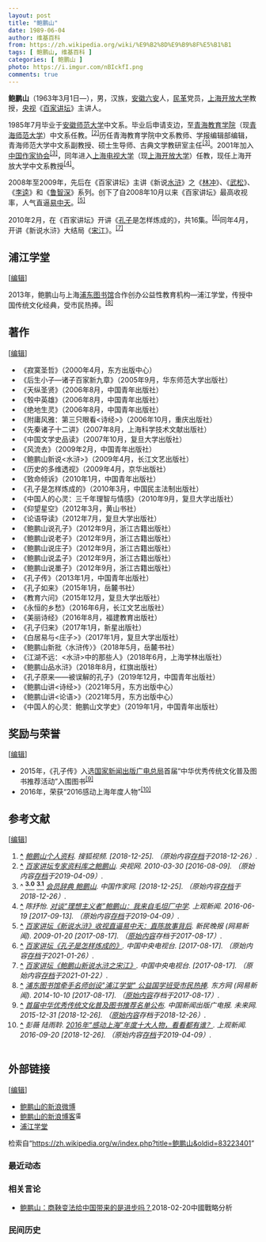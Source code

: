 ```yaml
---
layout: post
title: "鲍鹏山"
date: 1989-06-04
author: 维基百科
from: https://zh.wikipedia.org/wiki/%E9%B2%8D%E9%B9%8F%E5%B1%B1
tags: [ 鲍鹏山, 维基百科 ]
categories: [ 鲍鹏山 ]
photo: https://i.imgur.com/nBIckfI.png
comments: true
---
```

<div class="mw-content-ltr mw-parser-output" lang="zh" dir="ltr"><style data-mw-deduplicate="TemplateStyles:r83732082">.mw-parser-output .infobox-subbox{padding:0;border:none;margin:-3px;width:auto;min-width:100%;font-size:100%;clear:none;float:none;background-color:transparent}.mw-parser-output .infobox-3cols-child{margin:auto}.mw-parser-output .infobox .navbar{font-size:100%}body.skin-minerva .mw-parser-output .infobox-header,body.skin-minerva .mw-parser-output .infobox-subheader,body.skin-minerva .mw-parser-output .infobox-above,body.skin-minerva .mw-parser-output .infobox-title,body.skin-minerva .mw-parser-output .infobox-image,body.skin-minerva .mw-parser-output .infobox-full-data,body.skin-minerva .mw-parser-output .infobox-below{text-align:center}@media screen{html.skin-theme-clientpref-night .mw-parser-output .infobox-full-data:not(.notheme)>div:not(.notheme)[style]{background:#1f1f23!important;color:#f8f9fa}@media screen and (prefers-color-scheme:dark){html.skin-theme-clientpref-os .mw-parser-output .infobox-full-data:not(.notheme) div:not(.notheme){background:#1f1f23!important;color:#f8f9fa}}html.skin-theme-clientpref-night .mw-parser-output .infobox td div:not(.notheme)[style]{background:transparent!important;color:var(--color-base,#202122)}@media screen and (prefers-color-scheme:dark){html.skin-theme-clientpref-os .mw-parser-output .infobox td div:not(.notheme)[style]{background:transparent!important;color:var(--color-base,#202122)}}html.skin-theme-clientpref-night .mw-parser-output .infobox td div.NavHead:not(.notheme)[style]{background:transparent!important}}@media screen and (prefers-color-scheme:dark){html.skin-theme-clientpref-os .mw-parser-output .infobox td div.NavHead:not(.notheme)[style]{background:transparent!important}}@media(min-width:640px){body.skin--responsive .mw-parser-output .infobox-table{display:table!important}body.skin--responsive .mw-parser-output .infobox-table>caption{display:table-caption!important}body.skin--responsive .mw-parser-output .infobox-table>tbody{display:table-row-group}body.skin--responsive .mw-parser-output .infobox-table tr{display:table-row!important}body.skin--responsive .mw-parser-output .infobox-table th,body.skin--responsive .mw-parser-output .infobox-table td{padding-left:inherit;padding-right:inherit}}</style>
<p><b>鲍鹏山</b>（1963年3月1日<span class="useeditintro" title="Template:BLP editintro">—</span>），男，汉族，<a href="/wiki/%E5%AE%89%E5%BE%BD" class="mw-redirect" title="安徽">安徽</a><a href="/wiki/%E5%85%AD%E5%AE%89" class="mw-redirect" title="六安">六安</a>人，<a href="/wiki/%E4%B8%AD%E5%9B%BD%E5%9B%BD%E6%B0%91%E5%85%9A%E9%9D%A9%E5%91%BD%E5%A7%94%E5%91%98%E4%BC%9A" title="中国国民党革命委员会">民革</a>党员，<a href="/wiki/%E4%B8%8A%E6%B5%B7%E5%BC%80%E6%94%BE%E5%A4%A7%E5%AD%A6" title="上海开放大学">上海开放大学</a>教授，<a href="/wiki/%E5%A4%AE%E8%A7%86" class="mw-redirect" title="央视">央视</a>《<a href="/wiki/%E7%99%BE%E5%AE%B6%E8%AE%B2%E5%9D%9B" title="百家讲坛">百家讲坛</a>》主讲人。
</p>
<meta property="mw:PageProp/toc">
<div class="mw-heading mw-heading2"></div>
<p>1985年7月毕业于<a href="/wiki/%E5%AE%89%E5%BE%BD%E5%B8%88%E8%8C%83%E5%A4%A7%E5%AD%A6" title="安徽师范大学">安徽师范大学</a>中文系。毕业后申请支边，至<a href="/wiki/%E9%9D%92%E6%B5%B7%E6%95%99%E8%82%B2%E5%AD%A6%E9%99%A2" class="mw-redirect" title="青海教育学院">青海教育学院</a>（现<a href="/wiki/%E9%9D%92%E6%B5%B7%E5%B8%88%E8%8C%83%E5%A4%A7%E5%AD%A6" title="青海师范大学">青海师范大学</a>）中文系任教。<sup id="cite_ref-2" class="reference"><a href="#cite_note-2"><span class="cite-bracket">[</span>2<span class="cite-bracket">]</span></a></sup>历任青海教育学院中文系教师、学报编辑部编辑，青海师范大学中文系副教授、硕士生导师、古典文学教研室主任<sup id="cite_ref-zj_3-0" class="reference"><a href="#cite_note-zj-3"><span class="cite-bracket">[</span>3<span class="cite-bracket">]</span></a></sup>。2001年加入<a href="/wiki/%E4%B8%AD%E5%9B%BD%E4%BD%9C%E5%AE%B6%E5%8D%8F%E4%BC%9A" title="中国作家协会">中国作家协会</a><sup id="cite_ref-zj_3-1" class="reference"><a href="#cite_note-zj-3"><span class="cite-bracket">[</span>3<span class="cite-bracket">]</span></a></sup>，同年进入<a href="/wiki/%E4%B8%8A%E6%B5%B7%E7%94%B5%E8%A7%86%E5%A4%A7%E5%AD%A6" class="mw-redirect" title="上海电视大学">上海电视大学</a>（现<a href="/wiki/%E4%B8%8A%E6%B5%B7%E5%BC%80%E6%94%BE%E5%A4%A7%E5%AD%A6" title="上海开放大学">上海开放大学</a>）任教，现任上海开放大学中文系教授<sup id="cite_ref-4" class="reference"><a href="#cite_note-4"><span class="cite-bracket">[</span>4<span class="cite-bracket">]</span></a></sup>。
</p><p>2008年至2009年，先后在《百家讲坛》主讲《新说<a href="/wiki/%E6%B0%B4%E6%B5%92" class="mw-redirect" title="水浒">水浒</a>》之《<a href="/wiki/%E6%9E%97%E5%86%B2" title="林冲">林冲</a>》、《<a href="/wiki/%E6%AD%A6%E6%9D%BE" title="武松">武松</a>》、《<a href="/wiki/%E6%9D%8E%E9%80%B5" title="李逵">李逵</a>》和《<a href="/wiki/%E9%B2%81%E6%99%BA%E6%B7%B1" title="鲁智深">鲁智深</a>》系列。创下了自2008年10月以来《百家讲坛》最高收视率，人气直逼<a href="/wiki/%E6%98%93%E4%B8%AD%E5%A4%A9" title="易中天">易中天</a>。<sup id="cite_ref-5" class="reference"><a href="#cite_note-5"><span class="cite-bracket">[</span>5<span class="cite-bracket">]</span></a></sup>
</p><p>2010年2月，在《百家讲坛》开讲《<a href="/wiki/%E5%AD%94%E5%AD%90" title="孔子">孔子</a>是怎样炼成的》，共16集。<sup id="cite_ref-6" class="reference"><a href="#cite_note-6"><span class="cite-bracket">[</span>6<span class="cite-bracket">]</span></a></sup>同年4月，开讲《新说水浒》大结局《<a href="/wiki/%E5%AE%8B%E6%B1%9F" title="宋江">宋江</a>》。<sup id="cite_ref-7" class="reference"><a href="#cite_note-7"><span class="cite-bracket">[</span>7<span class="cite-bracket">]</span></a></sup>
</p>
<div class="mw-heading mw-heading2"><h2 id="浦江学堂"><span id=".E6.B5.A6.E6.B1.9F.E5.AD.A6.E5.A0.82"></span>浦江学堂</h2><span class="mw-editsection"><span class="mw-editsection-bracket">[</span><a href="/w/index.php?title=%E9%B2%8D%E9%B9%8F%E5%B1%B1&amp;action=edit&amp;section=2" title="编辑章节：浦江学堂"><span>编辑</span></a><span class="mw-editsection-bracket">]</span></span></div>
<p>2013年，鲍鹏山与上海<a href="/wiki/%E6%B5%A6%E4%B8%9C%E5%9B%BE%E4%B9%A6%E9%A6%86" title="浦东图书馆">浦东图书馆</a>合作创办公益性教育机构—浦江学堂，传授中国传统文化经典，受市民热捧。<sup id="cite_ref-8" class="reference"><a href="#cite_note-8"><span class="cite-bracket">[</span>8<span class="cite-bracket">]</span></a></sup>
</p>
<div class="mw-heading mw-heading2"><h2 id="著作"><span id=".E8.91.97.E4.BD.9C"></span>著作</h2><span class="mw-editsection"><span class="mw-editsection-bracket">[</span><a href="/w/index.php?title=%E9%B2%8D%E9%B9%8F%E5%B1%B1&amp;action=edit&amp;section=3" title="编辑章节：著作"><span>编辑</span></a><span class="mw-editsection-bracket">]</span></span></div>
<ul><li>《寂寞圣哲》（2000年4月，东方出版中心）</li>
<li>《后生小子—诸子百家新九章》（2005年9月，华东师范大学出版社）</li>
<li>《天纵圣贤》（2006年8月，中国青年出版社）</li>
<li>《彀中英雄》（2006年8月，中国青年出版社）</li>
<li>《绝地生灵》（2006年8月，中国青年出版社）</li>
<li>《附庸风雅：第三只眼看&lt;诗经&gt;》（2006年10月，重庆出版社）</li>
<li>《先秦诸子十二讲》（2007年8月，上海科学技术文献出版社）</li>
<li>《中国文学史品读》（2007年10月，复旦大学出版社）</li>
<li>《风流去》（2009年2月，中国青年出版社）</li>
<li>《鲍鹏山新说&lt;水浒&gt;》（2009年4月，长江文艺出版社）</li>
<li>《历史的多维透视》（2009年4月，京华出版社）</li>
<li>《致命倾诉》（2010年1月，中国青年出版社）</li>
<li>《孔子是怎样炼成的》（2010年3月，中国民主法制出版社）</li>
<li>《中国人的心灵：三千年理智与情感》（2010年9月，复旦大学出版社）</li>
<li>《仰望星空》（2012年3月，黄山书社）</li>
<li>《论语导读》（2012年7月，复旦大学出版社）</li>
<li>《鲍鹏山说孔子》（2012年9月，浙江古籍出版社）</li>
<li>《鲍鹏山说老子》（2012年9月，浙江古籍出版社）</li>
<li>《鲍鹏山说庄子》（2012年9月，浙江古籍出版社）</li>
<li>《鲍鹏山说孟子》（2012年9月，浙江古籍出版社）</li>
<li>《鲍鹏山说墨子》（2012年9月，浙江古籍出版社）</li>
<li>《孔子传》（2013年1月，中国青年出版社）</li>
<li>《孔子如来》（2015年1月，岳麓书社）</li>
<li>《教育六问》（2015年12月，复旦大学出版社）</li>
<li>《永恒的乡愁》（2016年6月，长江文艺出版社）</li>
<li>《美丽诗经》（2016年8月，福建教育出版社）</li>
<li>《孔子归来》（2017年1月，新星出版社）</li>
<li>《白居易与&lt;庄子&gt;》（2017年1月，复旦大学出版社）</li>
<li>《鲍鹏山新批〈水浒传〉》（2018年5月，岳麓书社）</li>
<li>《江湖不远：&lt;水浒&gt;中的那些人》（2018年6月，上海学林出版社）</li>
<li>《鲍鹏山品水浒》（2018年8月，红旗出版社）</li>
<li>《孔子原来——被误解的孔子》（2019年12月，中国青年出版社）</li>
<li>《鲍鹏山讲&lt;诗经&gt;》（2021年5月，东方出版中心）</li>
<li>《鲍鹏山讲&lt;论语&gt;》（2021年5月，东方出版中心）</li>
<li>《中国人的心灵：鲍鹏山文学史》（2019年1月，中国青年出版社）</li></ul>
<div class="mw-heading mw-heading2"><h2 id="奖励与荣誉"><span id=".E5.A5.96.E5.8A.B1.E4.B8.8E.E8.8D.A3.E8.AA.89"></span>奖励与荣誉</h2><span class="mw-editsection"><span class="mw-editsection-bracket">[</span><a href="/w/index.php?title=%E9%B2%8D%E9%B9%8F%E5%B1%B1&amp;action=edit&amp;section=4" title="编辑章节：奖励与荣誉"><span>编辑</span></a><span class="mw-editsection-bracket">]</span></span></div>
<ul><li>2015年，《孔子传》入选<a href="/wiki/%E5%9B%BD%E5%AE%B6%E6%96%B0%E9%97%BB%E5%87%BA%E7%89%88%E5%B9%BF%E7%94%B5%E6%80%BB%E5%B1%80" class="mw-redirect" title="国家新闻出版广电总局">国家新闻出版广电总局</a>首届“中华优秀传统文化普及图书推荐活动”入围图书<sup id="cite_ref-9" class="reference"><a href="#cite_note-9"><span class="cite-bracket">[</span>9<span class="cite-bracket">]</span></a></sup></li>
<li>2016年，荣获“2016感动上海年度人物”<sup id="cite_ref-10" class="reference"><a href="#cite_note-10"><span class="cite-bracket">[</span>10<span class="cite-bracket">]</span></a></sup></li></ul>
<div class="mw-heading mw-heading2"><h2 id="参考文献"><span id=".E5.8F.82.E8.80.83.E6.96.87.E7.8C.AE"></span>参考文献</h2><span class="mw-editsection"><span class="mw-editsection-bracket">[</span><a href="/w/index.php?title=%E9%B2%8D%E9%B9%8F%E5%B1%B1&amp;action=edit&amp;section=5" title="编辑章节：参考文献"><span>编辑</span></a><span class="mw-editsection-bracket">]</span></span></div>
<div class="reflist columns references-column-count references-column-count-2" style="-moz-column-count: 2; -webkit-column-count: 2; column-count: 2; list-style-type: decimal;">
<ol class="references">
<li id="cite_note-1"><span class="mw-cite-backlink"><b><a href="#cite_ref-1">^</a></b></span> <span class="reference-text"><cite class="citation web"><a rel="nofollow" class="external text" href="https://tv.sohu.com/star/MTE1MDM1NF8/Pz8=.shtml">鲍鹏山个人资料</a>. 搜狐视频.  <span class="reference-accessdate"> [<span class="nowrap">2018-12-25</span>]</span>. （原始内容<a rel="nofollow" class="external text" href="https://web.archive.org/web/20181226035249/https://tv.sohu.com/star/MTE1MDM1NF8/Pz8=.shtml">存档</a>于2018-12-26）.</cite><span title="ctx_ver=Z39.88-2004&amp;rfr_id=info%3Asid%2Fzh.wikipedia.org%3A%E9%B2%8D%E9%B9%8F%E5%B1%B1&amp;rft.btitle=%E9%B2%8D%E9%B9%8F%E5%B1%B1%E4%B8%AA%E4%BA%BA%E8%B5%84%E6%96%99&amp;rft.genre=unknown&amp;rft.pub=%E6%90%9C%E7%8B%90%E8%A7%86%E9%A2%91&amp;rft_id=https%3A%2F%2Ftv.sohu.com%2Fstar%2FMTE1MDM1NF8%2FPz8%3D.shtml&amp;rft_val_fmt=info%3Aofi%2Ffmt%3Akev%3Amtx%3Abook" class="Z3988"><span style="display:none;">&nbsp;</span></span></span>
</li>
<li id="cite_note-2"><span class="mw-cite-backlink"><b><a href="#cite_ref-2">^</a></b></span> <span class="reference-text"><cite class="citation web"><a rel="nofollow" class="external text" href="http://kejiao.cntv.cn/20100330/100128.shtml">百家讲坛专家资料库之鲍鹏山</a>. 央视网. 2010-03-30 <span class="reference-accessdate"> [<span class="nowrap">2016-08-09</span>]</span>. （原始内容<a rel="nofollow" class="external text" href="https://web.archive.org/web/20190409144023/http://kejiao.cntv.cn/20100330/100128.shtml">存档</a>于2019-04-09）.</cite><span title="ctx_ver=Z39.88-2004&amp;rfr_id=info%3Asid%2Fzh.wikipedia.org%3A%E9%B2%8D%E9%B9%8F%E5%B1%B1&amp;rft.btitle=%E7%99%BE%E5%AE%B6%E8%AE%B2%E5%9D%9B%E4%B8%93%E5%AE%B6%E8%B5%84%E6%96%99%E5%BA%93%E4%B9%8B%E9%B2%8D%E9%B9%8F%E5%B1%B1&amp;rft.date=2010-03-30&amp;rft.genre=unknown&amp;rft.pub=%E5%A4%AE%E8%A7%86%E7%BD%91&amp;rft_id=http%3A%2F%2Fkejiao.cntv.cn%2F20100330%2F100128.shtml&amp;rft_val_fmt=info%3Aofi%2Ffmt%3Akev%3Amtx%3Abook" class="Z3988"><span style="display:none;">&nbsp;</span></span></span>
</li>
<li id="cite_note-zj-3"><span class="mw-cite-backlink">^ <a href="#cite_ref-zj_3-0"><sup><b>3.0</b></sup></a> <a href="#cite_ref-zj_3-1"><sup><b>3.1</b></sup></a></span> <span class="reference-text"><cite class="citation web"><a rel="nofollow" class="external text" href="http://www.chinawriter.com.cn/n1/2016/0627/c404929-28488143.html">会员辞典 鲍鹏山</a>. 中国作家网.  <span class="reference-accessdate"> [<span class="nowrap">2018-12-25</span>]</span>. （原始内容<a rel="nofollow" class="external text" href="https://web.archive.org/web/20181226035320/http://www.chinawriter.com.cn/n1/2016/0627/c404929-28488143.html">存档</a>于2018-12-26）.</cite><span title="ctx_ver=Z39.88-2004&amp;rfr_id=info%3Asid%2Fzh.wikipedia.org%3A%E9%B2%8D%E9%B9%8F%E5%B1%B1&amp;rft.btitle=%E4%BC%9A%E5%91%98%E8%BE%9E%E5%85%B8+%E9%B2%8D%E9%B9%8F%E5%B1%B1&amp;rft.genre=unknown&amp;rft.pub=%E4%B8%AD%E5%9B%BD%E4%BD%9C%E5%AE%B6%E7%BD%91&amp;rft_id=http%3A%2F%2Fwww.chinawriter.com.cn%2Fn1%2F2016%2F0627%2Fc404929-28488143.html&amp;rft_val_fmt=info%3Aofi%2Ffmt%3Akev%3Amtx%3Abook" class="Z3988"><span style="display:none;">&nbsp;</span></span></span>
</li>
<li id="cite_note-4"><span class="mw-cite-backlink"><b><a href="#cite_ref-4">^</a></b></span> <span class="reference-text"><cite class="citation news">陈抒怡. <a rel="nofollow" class="external text" href="http://www.shobserver.com/news/detail?id=21194">对谈“理想主义者”鲍鹏山：我来自毛坦厂中学</a>. 上观新闻. 2016-06-19 <span class="reference-accessdate"> [<span class="nowrap">2017-09-13</span>]</span>. （原始内容<a rel="nofollow" class="external text" href="https://web.archive.org/web/20190409143804/https://www.shobserver.com/news/detail?id=21194">存档</a>于2019-04-09）.</cite><span title="ctx_ver=Z39.88-2004&amp;rfr_id=info%3Asid%2Fzh.wikipedia.org%3A%E9%B2%8D%E9%B9%8F%E5%B1%B1&amp;rft.atitle=%E5%AF%B9%E8%B0%88%E2%80%9C%E7%90%86%E6%83%B3%E4%B8%BB%E4%B9%89%E8%80%85%E2%80%9D%E9%B2%8D%E9%B9%8F%E5%B1%B1%EF%BC%9A%E6%88%91%E6%9D%A5%E8%87%AA%E6%AF%9B%E5%9D%A6%E5%8E%82%E4%B8%AD%E5%AD%A6&amp;rft.au=%E9%99%88%E6%8A%92%E6%80%A1&amp;rft.date=2016-06-19&amp;rft.genre=article&amp;rft_id=http%3A%2F%2Fwww.shobserver.com%2Fnews%2Fdetail%3Fid%3D21194&amp;rft_val_fmt=info%3Aofi%2Ffmt%3Akev%3Amtx%3Ajournal" class="Z3988"><span style="display:none;">&nbsp;</span></span></span>
</li>
<li id="cite_note-5"><span class="mw-cite-backlink"><b><a href="#cite_ref-5">^</a></b></span> <span class="reference-text"><cite class="citation news"><a rel="nofollow" class="external text" href="https://web.archive.org/web/20170817122712/http://news.163.com/09/0120/11/503K7RCH00012QEA.html">百家讲坛《新说水浒》收视直逼易中天：直陈故事背后</a>. 新民晚报 (网易新闻). 2009-01-20 <span class="reference-accessdate"> [<span class="nowrap">2017-08-17</span>]</span>. （<a rel="nofollow" class="external text" href="http://news.163.com/09/0120/11/503K7RCH00012QEA.html">原始内容</a>存档于2017-08-17）.</cite><span title="ctx_ver=Z39.88-2004&amp;rfr_id=info%3Asid%2Fzh.wikipedia.org%3A%E9%B2%8D%E9%B9%8F%E5%B1%B1&amp;rft.atitle=%E7%99%BE%E5%AE%B6%E8%AE%B2%E5%9D%9B%E3%80%8A%E6%96%B0%E8%AF%B4%E6%B0%B4%E6%B5%92%E3%80%8B%E6%94%B6%E8%A7%86%E7%9B%B4%E9%80%BC%E6%98%93%E4%B8%AD%E5%A4%A9%EF%BC%9A%E7%9B%B4%E9%99%88%E6%95%85%E4%BA%8B%E8%83%8C%E5%90%8E&amp;rft.date=2009-01-20&amp;rft.genre=article&amp;rft.jtitle=%E6%96%B0%E6%B0%91%E6%99%9A%E6%8A%A5&amp;rft_id=http%3A%2F%2Fnews.163.com%2F09%2F0120%2F11%2F503K7RCH00012QEA.html&amp;rft_val_fmt=info%3Aofi%2Ffmt%3Akev%3Amtx%3Ajournal" class="Z3988"><span style="display:none;">&nbsp;</span></span></span>
</li>
<li id="cite_note-6"><span class="mw-cite-backlink"><b><a href="#cite_ref-6">^</a></b></span> <span class="reference-text"><cite class="citation web"><a rel="nofollow" class="external text" href="http://tv.cctv.com/2012/12/15/VIDA1355519904383689.shtml">百家讲坛《孔子是怎样炼成的》</a>. 中国中央电视台.  <span class="reference-accessdate"> [<span class="nowrap">2017-08-17</span>]</span>. （原始内容<a rel="nofollow" class="external text" href="https://web.archive.org/web/20210126004003/https://tv.cctv.com/2012/12/15/VIDA1355519904383689.shtml">存档</a>于2021-01-26）.</cite><span title="ctx_ver=Z39.88-2004&amp;rfr_id=info%3Asid%2Fzh.wikipedia.org%3A%E9%B2%8D%E9%B9%8F%E5%B1%B1&amp;rft.btitle=%E7%99%BE%E5%AE%B6%E8%AE%B2%E5%9D%9B%E3%80%8A%E5%AD%94%E5%AD%90%E6%98%AF%E6%80%8E%E6%A0%B7%E7%82%BC%E6%88%90%E7%9A%84%E3%80%8B&amp;rft.genre=unknown&amp;rft.pub=%E4%B8%AD%E5%9B%BD%E4%B8%AD%E5%A4%AE%E7%94%B5%E8%A7%86%E5%8F%B0&amp;rft_id=http%3A%2F%2Ftv.cctv.com%2F2012%2F12%2F15%2FVIDA1355519904383689.shtml&amp;rft_val_fmt=info%3Aofi%2Ffmt%3Akev%3Amtx%3Abook" class="Z3988"><span style="display:none;">&nbsp;</span></span></span>
</li>
<li id="cite_note-7"><span class="mw-cite-backlink"><b><a href="#cite_ref-7">^</a></b></span> <span class="reference-text"><cite class="citation web"><a rel="nofollow" class="external text" href="http://tv.cctv.com/2013/07/02/VIDA1372756726263621.shtml">百家讲坛《鲍鹏山新说水浒之宋江》</a>. 中国中央电视台.  <span class="reference-accessdate"> [<span class="nowrap">2017-08-17</span>]</span>. （原始内容<a rel="nofollow" class="external text" href="https://web.archive.org/web/20210122134738/http://tv.cctv.com/2013/07/02/VIDA1372756726263621.shtml">存档</a>于2021-01-22）.</cite><span title="ctx_ver=Z39.88-2004&amp;rfr_id=info%3Asid%2Fzh.wikipedia.org%3A%E9%B2%8D%E9%B9%8F%E5%B1%B1&amp;rft.btitle=%E7%99%BE%E5%AE%B6%E8%AE%B2%E5%9D%9B%E3%80%8A%E9%B2%8D%E9%B9%8F%E5%B1%B1%E6%96%B0%E8%AF%B4%E6%B0%B4%E6%B5%92%E4%B9%8B%E5%AE%8B%E6%B1%9F%E3%80%8B&amp;rft.genre=unknown&amp;rft.pub=%E4%B8%AD%E5%9B%BD%E4%B8%AD%E5%A4%AE%E7%94%B5%E8%A7%86%E5%8F%B0&amp;rft_id=http%3A%2F%2Ftv.cctv.com%2F2013%2F07%2F02%2FVIDA1372756726263621.shtml&amp;rft_val_fmt=info%3Aofi%2Ffmt%3Akev%3Amtx%3Abook" class="Z3988"><span style="display:none;">&nbsp;</span></span></span>
</li>
<li id="cite_note-8"><span class="mw-cite-backlink"><b><a href="#cite_ref-8">^</a></b></span> <span class="reference-text"><cite class="citation news"><a rel="nofollow" class="external text" href="https://web.archive.org/web/20170817122747/http://news.163.com/14/1010/09/A86E2JHK00014SEH.html">浦东图书馆牵手名师创设"浦江学堂" 公益国学班受市民热捧</a>. 东方网 (网易新闻). 2014-10-10 <span class="reference-accessdate"> [<span class="nowrap">2017-08-17</span>]</span>. （<a rel="nofollow" class="external text" href="http://news.163.com/14/1010/09/A86E2JHK00014SEH.html">原始内容</a>存档于2017-08-17）.</cite><span title="ctx_ver=Z39.88-2004&amp;rfr_id=info%3Asid%2Fzh.wikipedia.org%3A%E9%B2%8D%E9%B9%8F%E5%B1%B1&amp;rft.atitle=%E6%B5%A6%E4%B8%9C%E5%9B%BE%E4%B9%A6%E9%A6%86%E7%89%B5%E6%89%8B%E5%90%8D%E5%B8%88%E5%88%9B%E8%AE%BE%22%E6%B5%A6%E6%B1%9F%E5%AD%A6%E5%A0%82%22+%E5%85%AC%E7%9B%8A%E5%9B%BD%E5%AD%A6%E7%8F%AD%E5%8F%97%E5%B8%82%E6%B0%91%E7%83%AD%E6%8D%A7&amp;rft.date=2014-10-10&amp;rft.genre=article&amp;rft.jtitle=%E4%B8%9C%E6%96%B9%E7%BD%91&amp;rft_id=http%3A%2F%2Fnews.163.com%2F14%2F1010%2F09%2FA86E2JHK00014SEH.html&amp;rft_val_fmt=info%3Aofi%2Ffmt%3Akev%3Amtx%3Ajournal" class="Z3988"><span style="display:none;">&nbsp;</span></span></span>
</li>
<li id="cite_note-9"><span class="mw-cite-backlink"><b><a href="#cite_ref-9">^</a></b></span> <span class="reference-text"><cite class="citation web"><a rel="nofollow" class="external text" href="https://web.archive.org/web/20181226134011/http://guoxue.k618.cn/gxws/201601/t20160101_6494535.htm">首届中华优秀传统文化普及图书推荐名单公布</a>. 中国新闻出版广电报. 未来网. 2015-12-31 <span class="reference-accessdate"> [<span class="nowrap">2018-12-26</span>]</span>. （<a rel="nofollow" class="external text" href="http://guoxue.k618.cn/gxws/201601/t20160101_6494535.htm">原始内容</a>存档于2018-12-26）.</cite><span title="ctx_ver=Z39.88-2004&amp;rfr_id=info%3Asid%2Fzh.wikipedia.org%3A%E9%B2%8D%E9%B9%8F%E5%B1%B1&amp;rft.atitle=%E9%A6%96%E5%B1%8A%E4%B8%AD%E5%8D%8E%E4%BC%98%E7%A7%80%E4%BC%A0%E7%BB%9F%E6%96%87%E5%8C%96%E6%99%AE%E5%8F%8A%E5%9B%BE%E4%B9%A6%E6%8E%A8%E8%8D%90%E5%90%8D%E5%8D%95%E5%85%AC%E5%B8%83&amp;rft.date=2015-12-31&amp;rft.genre=unknown&amp;rft.jtitle=%E4%B8%AD%E5%9B%BD%E6%96%B0%E9%97%BB%E5%87%BA%E7%89%88%E5%B9%BF%E7%94%B5%E6%8A%A5&amp;rft_id=http%3A%2F%2Fguoxue.k618.cn%2Fgxws%2F201601%2Ft20160101_6494535.htm&amp;rft_val_fmt=info%3Aofi%2Ffmt%3Akev%3Amtx%3Ajournal" class="Z3988"><span style="display:none;">&nbsp;</span></span></span>
</li>
<li id="cite_note-10"><span class="mw-cite-backlink"><b><a href="#cite_ref-10">^</a></b></span> <span class="reference-text"><cite class="citation news">彭薇 陆雨聆. <a rel="nofollow" class="external text" href="https://www.shobserver.com/news/detail?id=30998">2016年“感动上海”年度十大人物，看看都有谁？</a>. 上观新闻. 2016-09-20 <span class="reference-accessdate"> [<span class="nowrap">2018-12-26</span>]</span>. （原始内容<a rel="nofollow" class="external text" href="https://web.archive.org/web/20190409185336/https://www.shobserver.com/news/detail?id=30998">存档</a>于2019-04-09）.</cite><span title="ctx_ver=Z39.88-2004&amp;rfr_id=info%3Asid%2Fzh.wikipedia.org%3A%E9%B2%8D%E9%B9%8F%E5%B1%B1&amp;rft.atitle=2016%E5%B9%B4%E2%80%9C%E6%84%9F%E5%8A%A8%E4%B8%8A%E6%B5%B7%E2%80%9D%E5%B9%B4%E5%BA%A6%E5%8D%81%E5%A4%A7%E4%BA%BA%E7%89%A9%EF%BC%8C%E7%9C%8B%E7%9C%8B%E9%83%BD%E6%9C%89%E8%B0%81%EF%BC%9F&amp;rft.au=%E5%BD%AD%E8%96%87+%E9%99%86%E9%9B%A8%E8%81%86&amp;rft.date=2016-09-20&amp;rft.genre=article&amp;rft_id=https%3A%2F%2Fwww.shobserver.com%2Fnews%2Fdetail%3Fid%3D30998&amp;rft_val_fmt=info%3Aofi%2Ffmt%3Akev%3Amtx%3Ajournal" class="Z3988"><span style="display:none;">&nbsp;</span></span></span>
</li>
</ol></div>
<div class="mw-heading mw-heading2"><h2 id="外部链接"><span id=".E5.A4.96.E9.83.A8.E9.93.BE.E6.8E.A5"></span>外部链接</h2><span class="mw-editsection"><span class="mw-editsection-bracket">[</span><a href="/w/index.php?title=%E9%B2%8D%E9%B9%8F%E5%B1%B1&amp;action=edit&amp;section=6" title="编辑章节：外部链接"><span>编辑</span></a><span class="mw-editsection-bracket">]</span></span></div>
<ul><li><a rel="nofollow" class="external text" href="https://weibo.com/baopengshan">鲍鹏山的新浪微博</a></li>
<li><a rel="nofollow" class="external text" href="http://blog.sina.com.cn/bps2008">鲍鹏山的新浪博客</a><span class="skin-invert" typeof="mw:File"><span title="需註冊"><img alt="需註冊" src="//upload.wikimedia.org/wikipedia/commons/thumb/d/d6/Lock-gray-alt-2.svg/10px-Lock-gray-alt-2.svg.png" decoding="async" width="10" height="16" class="mw-file-element" srcset="//upload.wikimedia.org/wikipedia/commons/thumb/d/d6/Lock-gray-alt-2.svg/15px-Lock-gray-alt-2.svg.png 1.5x, //upload.wikimedia.org/wikipedia/commons/thumb/d/d6/Lock-gray-alt-2.svg/20px-Lock-gray-alt-2.svg.png 2x" data-file-width="512" data-file-height="813"></span></span></li>
<li><a rel="nofollow" class="external text" href="https://web.archive.org/web/20170817121830/http://www.pujiangxuetang.com/index.html">浦江学堂</a></li></ul>
<!-- 
NewPP limit report
Parsed by mw‐web.eqiad.canary‐57f87948c4‐jldt9
Cached time: 20241120042959
Cache expiry: 2592000
Reduced expiry: false
Complications: [show‐toc]
CPU time usage: 0.276 seconds
Real time usage: 0.404 seconds
Preprocessor visited node count: 3054/1000000
Post‐expand include size: 34028/2097152 bytes
Template argument size: 2605/2097152 bytes
Highest expansion depth: 20/100
Expensive parser function count: 0/500
Unstrip recursion depth: 0/20
Unstrip post‐expand size: 16108/5000000 bytes
Lua time usage: 0.115/10.000 seconds
Lua memory usage: 3705962/52428800 bytes
Number of Wikibase entities loaded: 1/400
-->
<!--
Transclusion expansion time report (%,ms,calls,template)
100.00%  362.382      1 -total
 52.96%  191.926      1 Template:Infobox_person
 39.55%  143.336      1 Template:Infobox_person/core
 31.36%  113.635      1 Template:Infobox
 23.67%   85.783      1 Template:Reflist
 15.37%   55.696      6 Template:Cite_web
 12.43%   45.041      5 Template:Br_separated_entries
 12.06%   43.712      1 Template:Wikidata_image
  7.27%   26.361      2 Template:Main_other
  7.07%   25.603      1 Template:Bd
-->

<!-- Saved in parser cache with key zhwiki:pcache:5411847:|#|:idhash:canonical!zh and timestamp 20241120042959 and revision id 83223401. Rendering was triggered because: page-view
 -->
</div><!--esi <esi:include src="/esitest-fa8a495983347898/content" /> --><noscript><img src="https://login.wikimedia.org/wiki/Special:CentralAutoLogin/start?type=1x1" alt="" width="1" height="1" style="border: none; position: absolute;"></noscript>
<div class="printfooter" data-nosnippet="">检索自“<a dir="ltr" href="https://zh.wikipedia.org/w/index.php?title=鲍鹏山&amp;oldid=83223401">https://zh.wikipedia.org/w/index.php?title=鲍鹏山&amp;oldid=83223401</a>”</div><div id="recent-news"><h3>最近动态</h3><ul></ul></div><div id="open-opinion"><h3>相关言论</h3><ul><li><a href="https://nodebe4.github.io/opinion/2018-02-20/%E9%B2%8D%E9%B9%8F%E5%B1%B1-%E5%95%86%E9%9E%85%E5%8F%98%E6%B3%95%E7%BB%99%E4%B8%AD%E5%9B%BD%E5%B8%A6%E6%9D%A5%E7%9A%84%E6%98%AF%E8%BF%9B%E6%AD%A5%E5%90%97/" title="鲍鹏山">鲍鹏山：商鞅变法给中国带来的是进步吗？</a><time>2018-02-20</time><a class="tag">中國戰略分析</a></li>
</ul></div><div id="mjls-record"><h3>民间历史</h3><ul></ul></div>